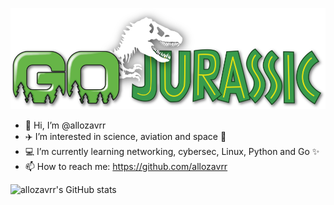 ![alt text](https://github.com/allozavrr/Screenshots/blob/main/Go%2BJurrasic%2BLogo%2BFINAL.png "Hello, this is me!")

- 👋 Hi, I’m @allozavrr
- ✈️ I’m interested in science, aviation and space 🚀
- 💻 I’m currently learning networking, cybersec, Linux, Python and Go ✨ 
- 📫 How to reach me: https://github.com/allozavrr

![allozavrr's GitHub stats](https://github-readme-stats.vercel.app/api?username=anuraghazra&show_icons=true&theme=radical)

